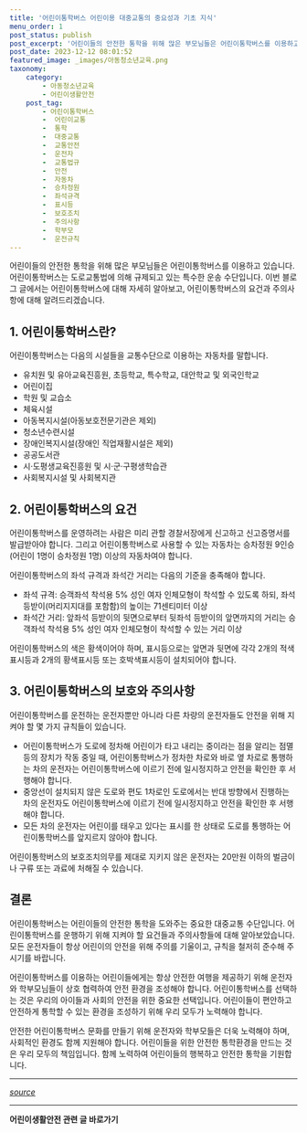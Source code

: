 ```yaml
---
title: '어린이통학버스 어린이용 대중교통의 중요성과 기초 지식'
menu_order: 1
post_status: publish
post_excerpt: '어린이들의 안전한 통학을 위해 많은 부모님들은 어린이통학버스를 이용하고 있습니다. 어린이통학버스는 도로교통법에 의해 규제되고 있는 특수한 운송 수단입니다. 이번 블로그 글에서는 어린이통학버스에 대해 자세히 알아보고, 어린이통학버스의 요건과 주의사항에 대해 알려드리겠습니다.'
post_date: 2023-12-12 08:01:52
featured_image: _images/아동청소년교육.png
taxonomy:
    category:
        - 아동청소년교육
        - 어린이생활안전
    post_tag:
        - 어린이통학버스
        -  어린이교통
        -  통학
        -  대중교통
        -  교통안전
        -  운전자
        -  교통법규
        -  안전
        -  자동차
        -  승차정원
        -  좌석규격
        -  표시등
        -  보호조치
        -  주의사항
        -  학부모
        -  운전규칙
---
```



어린이들의 안전한 통학을 위해 많은 부모님들은 어린이통학버스를 이용하고 있습니다. 어린이통학버스는 도로교통법에 의해 규제되고 있는 특수한 운송 수단입니다. 이번 블로그 글에서는 어린이통학버스에 대해 자세히 알아보고, 어린이통학버스의 요건과 주의사항에 대해 알려드리겠습니다. 

## 1. 어린이통학버스란?
어린이통학버스는 다음의 시설들을 교통수단으로 이용하는 자동차를 말합니다. 

- 유치원 및 유아교육진흥원, 초등학교, 특수학교, 대안학교 및 외국인학교
- 어린이집
- 학원 및 교습소
- 체육시설
- 아동복지시설(아동보호전문기관은 제외)
- 청소년수련시설
- 장애인복지시설(장애인 직업재활시설은 제외)
- 공공도서관
- 시·도평생교육진흥원 및 시·군·구평생학습관
- 사회복지시설 및 사회복지관

## 2. 어린이통학버스의 요건
어린이통학버스를 운영하려는 사람은 미리 관할 경찰서장에게 신고하고 신고증명서를 발급받아야 합니다. 그리고 어린이통학버스로 사용할 수 있는 자동차는 승차정원 9인승(어린이 1명이 승차정원 1명) 이상의 자동차여야 합니다. 

어린이통학버스의 좌석 규격과 좌석간 거리는 다음의 기준을 충족해야 합니다.
- 좌석 규격: 승객좌석 착석용 5% 성인 여자 인체모형이 착석할 수 있도록 하되, 좌석 등받이(머리지지대를 포함함)의 높이는 71센티미터 이상
- 좌석간 거리: 앞좌석 등받이의 뒷면으로부터 뒷좌석 등받이의 앞면까지의 거리는 승객좌석 착석용 5% 성인 여자 인체모형이 착석할 수 있는 거리 이상

어린이통학버스의 색은 황색이어야 하며, 표시등으로는 앞면과 뒷면에 각각 2개의 적색표시등과 2개의 황색표시등 또는 호박색표시등이 설치되어야 합니다.

## 3. 어린이통학버스의 보호와 주의사항

어린이통학버스를 운전하는 운전자뿐만 아니라 다른 차량의 운전자들도 안전을 위해 지켜야 할 몇 가지 규칙들이 있습니다.

- 어린이통학버스가 도로에 정차해 어린이가 타고 내리는 중이라는 점을 알리는 점멸 등의 장치가 작동 중일 때, 어린이통학버스가 정차한 차로와 바로 옆 차로로 통행하는 차의 운전자는 어린이통학버스에 이르기 전에 일시정지하고 안전을 확인한 후 서행해야 합니다.
- 중앙선이 설치되지 않은 도로와 편도 1차로인 도로에서는 반대 방향에서 진행하는 차의 운전자도 어린이통학버스에 이르기 전에 일시정지하고 안전을 확인한 후 서행해야 합니다.
- 모든 차의 운전자는 어린이를 태우고 있다는 표시를 한 상태로 도로를 통행하는 어린이통학버스를 앞지르지 않아야 합니다.

어린이통학버스의 보호조치의무를 제대로 지키지 않은 운전자는 20만원 이하의 벌금이나 구류 또는 과료에 처해질 수 있습니다.

## 결론
어린이통학버스는 어린이들의 안전한 통학을 도와주는 중요한 대중교통 수단입니다. 어린이통학버스를 운행하기 위해 지켜야 할 요건들과 주의사항들에 대해 알아보았습니다. 모든 운전자들이 항상 어린이의 안전을 위해 주의를 기울이고, 규칙을 철저히 준수해 주시기를 바랍니다.

어린이통학버스를 이용하는 어린이들에게는 항상 안전한 여행을 제공하기 위해 운전자와 학부모님들이 상호 협력하여 안전 환경을 조성해야 합니다. 어린이통학버스를 선택하는 것은 우리의 아이들과 사회의 안전을 위한 중요한 선택입니다. 어린이들이 편안하고 안전하게 통학할 수 있는 환경을 조성하기 위해 우리 모두가 노력해야 합니다. 

안전한 어린이통학버스 문화를 만들기 위해 운전자와 학부모들은 더욱 노력해야 하며, 사회적인 환경도 함께 지원해야 합니다. 어린이들을 위한 안전한 통학환경을 만드는 것은 우리 모두의 책임입니다. 함께 노력하여 어린이들의 행복하고 안전한 통학을 기원합니다.

---

*[source](URL)*
<!-- wp:separator -->
<hr class="wp-block-separator has-alpha-channel-opacity"/>
<!-- /wp:separator -->

<!-- wp:group {"backgroundColor":"base","layout":{"type":"constrained"}} -->
<div class="wp-block-group has-base-background-color has-background"><!-- wp:paragraph {"align":"center","fontSize":"medium"} -->
<p class="has-text-align-center has-large-font-size"><strong>어린이생활안전 관련 글 바로가기</strong></p>
<!-- /wp:paragraph -->


<!-- wp:latest-posts
{"categories":[{"id":30736,"count":19,"description":"","link":"https://uknowlaw.com/category/%ec%96%b4%eb%a6%b0%ec%9d%b4%ec%83%9d%ed%99%9c%ec%95%88%ec%a0%84/","name":"어린이생활안전","slug":"어린이생활안전","taxonomy":"category","parent":0,"meta":[],"_links":{"self":[{"href":"https://uknowlaw.com/wp-json/wp/v2/categories/30736"}],"collection":[{"href":"https://uknowlaw.com/wp-json/wp/v2/categories"}],"about":[{"href":"https://uknowlaw.com/wp-json/wp/v2/taxonomies/category"}],"wp:post_type":[{"href":"https://uknowlaw.com/wp-json/wp/v2/posts?categories=30736"}],"curies":[{"name":"wp","href":"https://api.w.org/{rel}","templated":true}]}}],"postsToShow":100,"excerptLength":28,"postLayout":"grid","columns":2,"featuredImageAlign":"left","featuredImageSizeSlug":"large","fontSize":"small"} /--></div>
<!-- /wp:group -->